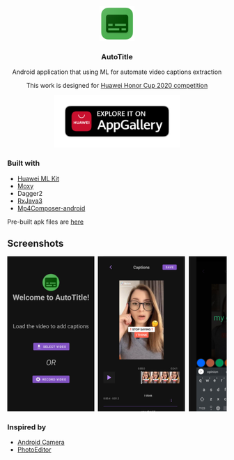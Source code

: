 <p align="center">
  <a href="">
    <img src="images/appgallery.png" 
    alt="AutoTitle" width="80" height="80">
  </a>
    <h3 align="center">AutoTitle</h3>
  <p align="center">
    Android application that using ML for automate video captions extraction
  </p>
</p>

<p align="center">
This work is designed for <a href="https://honorcup.ru/">Huawei Honor Cup 2020 competition</a>
</p>

<p align="center">
  <a href="https://appgallery.huawei.com/#/app/C103156905">
    <img src="images/applink.png" width="288" heigth="100"/>
  </a>
</p>

### Built with
- [Huawei ML Kit](https://developer.huawei.com/consumer/en/hms/huawei-mlkit/)
- [Moxy](https://github.com/moxy-community/Moxy)
- Dagger2
- [RxJava3](https://github.com/ReactiveX/RxJava)
- [Mp4Composer-android](https://github.com/MasayukiSuda/Mp4Composer-android)


Pre-built apk files are [here](https://github.com/khoben/autotitle/releases)

## Screenshots

<pre>
<img src="images/1-h.png" width="200" /> <img src="images/2-h.png" width="200" /> <img src="images/3-h.png" width="200" /> <img src="images/4-h.png" width="200" />
</pre>


### Inspired by
* [Android Camera](https://github.com/aserbao/AndroidCamera)
* [PhotoEditor](https://github.com/burhanrashid52/PhotoEditor)
